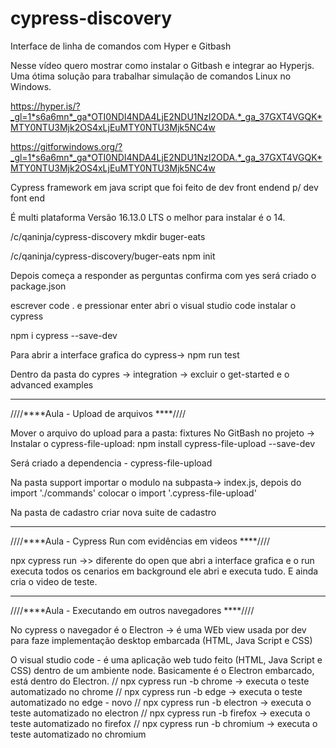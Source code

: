 # cypress-discovery

Interface de linha de comandos com Hyper e Gitbash

Nesse vídeo quero mostrar como instalar o Gitbash e integrar ao Hyperjs. Uma ótima solução para trabalhar simulação de comandos Linux no Windows.

https://hyper.is/?_gl=1*s6a6mn*_ga*OTI0NDI4NDA4LjE2NDU1NzI2ODA.*_ga_37GXT4VGQK*MTY0NTU3Mjk2OS4xLjEuMTY0NTU3Mjk5NC4w

https://gitforwindows.org/?_gl=1*s6a6mn*_ga*OTI0NDI4NDA4LjE2NDU1NzI2ODA.*_ga_37GXT4VGQK*MTY0NTU3Mjk2OS4xLjEuMTY0NTU3Mjk5NC4w

Cypress framework em java script que foi feito de dev front endend p/ dev font end

É multi plataforma
Versão 16.13.0 LTS o melhor para instalar é o 14.


/c/qaninja/cypress-discovery
 mkdir buger-eats

/c/qaninja/cypress-discovery/buger-eats
npm init

Depois começa a responder as perguntas
confirma com yes
será criado o package.json

escrever code . e pressionar enter abri o visual studio code
instalar o cypress

 npm i cypress --save-dev

Para abrir a interface grafica do cypress-> npm run test

Dentro da pasta do cypres -> integration -> excluir o get-started e o advanced examples



----------------------------------------------------------------------------
 ////****Aula - Upload de arquivos ****////

Mover o arquivo do upload para a pasta: fixtures
No GitBash no projeto -> Instalar o cypress-file-upload: npm install cypress-file-upload --save-dev

Será criado a dependencia - cypress-file-upload

Na pasta support importar o modulo na subpasta-> index.js, depois do import './commands' colocar o import '.cypress-file-upload'

Na pasta de cadastro criar nova suite de cadastro

----------------------------------------------------------------------------
 ////****Aula - Cypress Run com evidências em videos ****////
 
 npx cypress run   ->> diferente do open que abri a interface grafica e o run executa todos os cenarios em background ele abri e executa tudo.
 E ainda cria o video de teste.


----------------------------------------------------------------------------
 ////****Aula - Executando em outros navegadores ****////
 
 No cypress o navegador é o Electron -> é uma WEb view usada por dev para faze implementação desktop embarcada (HTML, Java Script e CSS)
 
 O visual studio code - é uma aplicação web tudo feito (HTML, Java Script e CSS) dentro de um ambiente node. Basicamente é o Electron embarcado, está dentro do Electron.
// npx cypress run -b chrome ->  executa o teste automatizado no chrome
 // npx cypress run -b edge ->  executa o teste automatizado no edge - novo
 // npx cypress run -b electron ->  executa o teste automatizado no electron
 // npx cypress run -b firefox ->  executa o teste automatizado no firefox 
 // npx cypress run -b chromium ->  executa o teste automatizado no chromium
 
 
 
 
 
 
 
 
 
 
 
 
 

